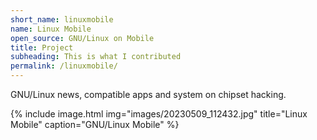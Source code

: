 ```yaml
---
short_name: linuxmobile
name: Linux Mobile
open_source: GNU/Linux on Mobile
title: Project
subheading: This is what I contributed
permalink: /linuxmobile/
---
```


GNU/Linux news, compatible apps and system on chipset hacking.

{% include image.html
            img="images/20230509_112432.jpg"
            title="Linux Mobile"
            caption="GNU/Linux Mobile" 
%}
